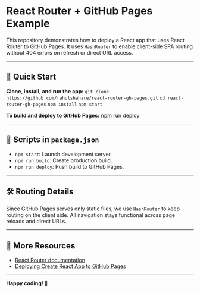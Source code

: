 # React Router + GitHub Pages Example

This repository demonstrates how to deploy a React app that uses React Router to GitHub Pages. It uses `HashRouter` to enable client-side SPA routing without 404 errors on refresh or direct URL access.

---

## 🚀 Quick Start

**Clone, install, and run the app:**
```git clone``` ```https://github.com/rahulshahare/react-router-gh-pages.git```
```cd react-router-gh-pages```
```npm install```
```npm start```


**To build and deploy to GitHub Pages:**
npm run deploy




---

## 📝 Scripts in `package.json`

- `npm start`: Launch development server.
- `npm run build`: Create production build.
- `npm run deploy`: Push build to GitHub Pages.

---

## 🛠️ Routing Details

Since GitHub Pages serves only static files, we use `HashRouter` to keep routing on the client side. All navigation stays functional across page reloads and direct URLs.

---

## 📖 More Resources

- [React Router documentation](https://reactrouter.com/)
- [Deploying Create React App to GitHub Pages](https://create-react-app.dev/docs/deployment/#github-pages)

---

**Happy coding! 🚀**
